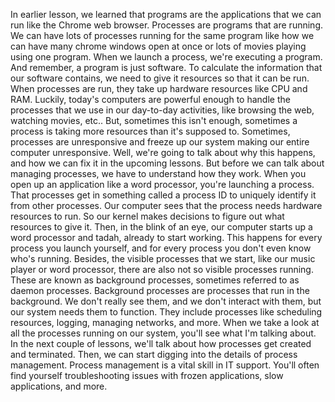 In earlier lesson, we learned that programs are the applications that we can run
like the Chrome web browser. Processes are programs that are running. We can
have lots of processes running for the same program like how we can have many
chrome windows open at once or lots of movies playing using one program. When we
launch a process, we're executing a program. And remember, a program is just
software. To calculate the information that our software contains, we need to
give it resources so that it can be run. When processes are run, they take up
hardware resources like CPU and RAM. Luckily, today's computers are powerful
enough to handle the processes that we use in our day-to-day activities, like
browsing the web, watching movies, etc.. But, sometimes this isn't enough,
sometimes a process is taking more resources than it's supposed to. Sometimes,
processes are unresponsive and freeze up our system making our entire computer
unresponsive. Well, we're going to talk about why this happens, and how we can
fix it in the upcoming lessons. But before we can talk about managing processes,
we have to understand how they work. When you open up an application like a word
processor, you're launching a process. That processes get in something called a
process ID to uniquely identify it from other processes. Our computer sees that
the process needs hardware resources to run. So our kernel makes decisions to
figure out what resources to give it. Then, in the blink of an eye, our computer
starts up a word processor and tadah, already to start working. This happens for
every process you launch yourself, and for every process you don't even know
who's running. Besides, the visible processes that we start, like our music
player or word processor, there are also not so visible processes running. These
are known as background processes, sometimes referred to as daemon processes.
Background processes are processes that run in the background. We don't really
see them, and we don't interact with them, but our system needs them to
function. They include processes like scheduling resources, logging, managing
networks, and more. When we take a look at all the processes running on our
system, you'll see what I'm talking about. In the next couple of lessons, we'll
talk about how processes get created and terminated. Then, we can start digging
into the details of process management. Process management is a vital skill in
IT support. You'll often find yourself troubleshooting issues with frozen
applications, slow applications, and more.